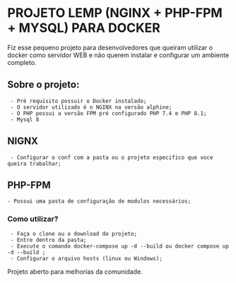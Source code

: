 # PROJETO LEMP (NGINX + PHP-FPM + MYSQL) PARA DOCKER

Fiz esse pequeno projeto para desenvolvedores que queiram utilizar o docker como servidor WEB e não querem instalar e configurar um ambiente completo.
## Sobre o projeto:
     - Pré requisito possuir o Docker instalado;
     - O servidor utilizado é o NGINX na versão alphine;
     - O PHP possui a versão FPM pré configurado PHP 7.4 e PHP 8.1;
     - Mysql 8

## NIGNX
     - Configurar o conf com a pasta ou o projeto especifico que voce queira trabalhar;
## PHP-FPM
    - Possui uma pasta de configuração de modulos necessários;

### Como utilizar?
     - Faça o clone ou o download do projeto;
     - Entre dentro da pasta;
     - Execute o comando docker-compose up -d --build ou docker compose up -d --build ;
     - Configurar o arquivo hosts (linux ou Windows);

Projeto aberto para melhorias da comunidade.